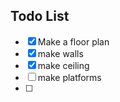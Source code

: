 ## Todo List
- [x] Make a floor plan
- [x] make walls
- [x] make ceiling
- [ ] make platforms
- [ ] 